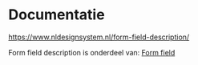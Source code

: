 # Documentatie

https://www.nldesignsystem.nl/form-field-description/

Form field description is onderdeel van: [Form field](https://www.nldesignsystem.nl/form-field)

